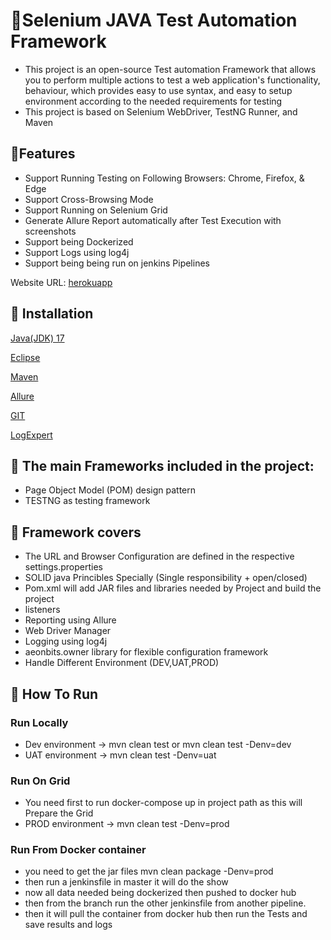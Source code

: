 # 📝Selenium JAVA Test Automation Framework
- This project is an open-source Test automation Framework that allows you to perform multiple actions to test a web application's functionality, behaviour, 
which provides easy to use syntax, and easy to setup environment according to the needed requirements for testing
- This project is based on Selenium WebDriver, TestNG Runner, and Maven

## 📝Features
- Support Running Testing on Following Browsers: Chrome, Firefox, & Edge
- Support Cross-Browsing Mode
- Support Running on Selenium Grid
- Generate Allure Report automatically after Test Execution with screenshots
- Support being Dockerized
- Support Logs using log4j
- Support being being run on jenkins Pipelines

Website URL: [herokuapp](https://the-internet.herokuapp.com/)

## 📝 Installation
[Java(JDK) 17](https://www.oracle.com/java/technologies/downloads/)

[Eclipse](https://www.eclipse.org/downloads/)

[Maven](https://maven.apache.org/download.cgi)

[Allure](https://github.com/allure-framework/allure2/releases)

[GIT](https://git-scm.com/downloads)

[LogExpert](https://github.com/zarunbal/LogExpert/releases/tag/v1.9.0)

## 📝 The main Frameworks included in the project:
* Page Object Model (POM) design pattern
* TESTNG as testing framework

## 📝 Framework  covers
* The URL and Browser Configuration are defined in the respective settings.properties
* SOLID java Princibles Specially (Single responsibility + open/closed)
* Pom.xml will add JAR files and libraries needed by Project and build the project
* listeners
* Reporting using Allure
* Web Driver Manager
* Logging using log4j
* aeonbits.owner library for flexible configuration framework
* Handle Different Environment (DEV,UAT,PROD)

## 📝 How To Run
### Run Locally
* Dev environment  -> mvn clean test or mvn clean test -Denv=dev
* UAT environment  -> mvn clean test -Denv=uat
### Run On Grid
* You need first to run docker-compose up in project path as this will Prepare the Grid
* PROD environment -> mvn clean test -Denv=prod
### Run From Docker container
*  you need to get the jar files mvn clean package -Denv=prod
*  then run a jenkinsfile in master it will do the show
*  now all data needed being dockerized then pushed to docker hub
*  then from the branch run the other jenkinsfile from another pipeline.
*  then it will pull the container from docker hub then run the Tests and save results and logs

